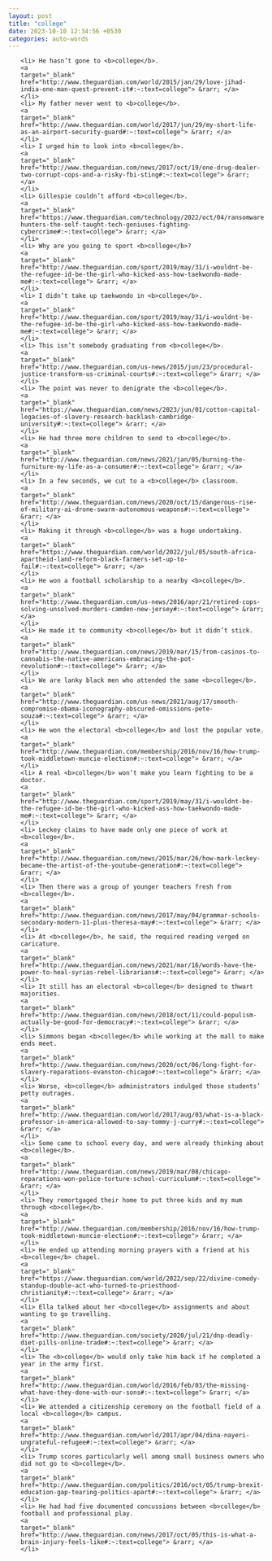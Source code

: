 ```yaml
---
layout: post
title: "college"
date: 2023-10-10 12:34:56 +0530
categories: auto-words
---
```

<ol>

    <li> He hasn’t gone to <b>college</b>.
    <a 
    target="_blank" 
    href="http://www.theguardian.com/world/2015/jan/29/love-jihad-india-one-man-quest-prevent-it#:~:text=college"> &rarr; </a>
    </li>
    <li> My father never went to <b>college</b>.
    <a 
    target="_blank" 
    href="http://www.theguardian.com/world/2017/jun/29/my-short-life-as-an-airport-security-guard#:~:text=college"> &rarr; </a>
    </li>
    <li> I urged him to look into <b>college</b>.
    <a 
    target="_blank" 
    href="http://www.theguardian.com/news/2017/oct/19/one-drug-dealer-two-corrupt-cops-and-a-risky-fbi-sting#:~:text=college"> &rarr; </a>
    </li>
    <li> Gillespie couldn’t afford <b>college</b>.
    <a 
    target="_blank" 
    href="https://www.theguardian.com/technology/2022/oct/04/ransomware-hunters-the-self-taught-tech-geniuses-fighting-cybercrime#:~:text=college"> &rarr; </a>
    </li>
    <li> Why are you going to sport <b>college</b>?
    <a 
    target="_blank" 
    href="http://www.theguardian.com/sport/2019/may/31/i-wouldnt-be-the-refugee-id-be-the-girl-who-kicked-ass-how-taekwondo-made-me#:~:text=college"> &rarr; </a>
    </li>
    <li> I didn’t take up taekwondo in <b>college</b>.
    <a 
    target="_blank" 
    href="http://www.theguardian.com/sport/2019/may/31/i-wouldnt-be-the-refugee-id-be-the-girl-who-kicked-ass-how-taekwondo-made-me#:~:text=college"> &rarr; </a>
    </li>
    <li> This isn’t somebody graduating from <b>college</b>.
    <a 
    target="_blank" 
    href="http://www.theguardian.com/us-news/2015/jun/23/procedural-justice-transform-us-criminal-courts#:~:text=college"> &rarr; </a>
    </li>
    <li> The point was never to denigrate the <b>college</b>.
    <a 
    target="_blank" 
    href="https://www.theguardian.com/news/2023/jun/01/cotton-capital-legacies-of-slavery-research-backlash-cambridge-university#:~:text=college"> &rarr; </a>
    </li>
    <li> He had three more children to send to <b>college</b>.
    <a 
    target="_blank" 
    href="http://www.theguardian.com/news/2021/jan/05/burning-the-furniture-my-life-as-a-consumer#:~:text=college"> &rarr; </a>
    </li>
    <li> In a few seconds, we cut to a <b>college</b> classroom.
    <a 
    target="_blank" 
    href="http://www.theguardian.com/news/2020/oct/15/dangerous-rise-of-military-ai-drone-swarm-autonomous-weapons#:~:text=college"> &rarr; </a>
    </li>
    <li> Making it through <b>college</b> was a huge undertaking.
    <a 
    target="_blank" 
    href="https://www.theguardian.com/world/2022/jul/05/south-africa-apartheid-land-reform-black-farmers-set-up-to-fail#:~:text=college"> &rarr; </a>
    </li>
    <li> He won a football scholarship to a nearby <b>college</b>.
    <a 
    target="_blank" 
    href="http://www.theguardian.com/us-news/2016/apr/21/retired-cops-solving-unsolved-murders-camden-new-jersey#:~:text=college"> &rarr; </a>
    </li>
    <li> He made it to community <b>college</b> but it didn’t stick.
    <a 
    target="_blank" 
    href="http://www.theguardian.com/news/2019/mar/15/from-casinos-to-cannabis-the-native-americans-embracing-the-pot-revolution#:~:text=college"> &rarr; </a>
    </li>
    <li> We are lanky black men who attended the same <b>college</b>.
    <a 
    target="_blank" 
    href="http://www.theguardian.com/us-news/2021/aug/17/smooth-compromise-obama-iconography-obscured-omissions-pete-souza#:~:text=college"> &rarr; </a>
    </li>
    <li> He won the electoral <b>college</b> and lost the popular vote.
    <a 
    target="_blank" 
    href="http://www.theguardian.com/membership/2016/nov/16/how-trump-took-middletown-muncie-election#:~:text=college"> &rarr; </a>
    </li>
    <li> A real <b>college</b> won’t make you learn fighting to be a doctor.
    <a 
    target="_blank" 
    href="http://www.theguardian.com/sport/2019/may/31/i-wouldnt-be-the-refugee-id-be-the-girl-who-kicked-ass-how-taekwondo-made-me#:~:text=college"> &rarr; </a>
    </li>
    <li> Leckey claims to have made only one piece of work at <b>college</b>.
    <a 
    target="_blank" 
    href="http://www.theguardian.com/news/2015/mar/26/how-mark-leckey-became-the-artist-of-the-youtube-generation#:~:text=college"> &rarr; </a>
    </li>
    <li> Then there was a group of younger teachers fresh from <b>college</b>.
    <a 
    target="_blank" 
    href="http://www.theguardian.com/news/2017/may/04/grammar-schools-secondary-modern-11-plus-theresa-may#:~:text=college"> &rarr; </a>
    </li>
    <li> At <b>college</b>, he said, the required reading verged on caricature.
    <a 
    target="_blank" 
    href="http://www.theguardian.com/news/2021/mar/16/words-have-the-power-to-heal-syrias-rebel-librarians#:~:text=college"> &rarr; </a>
    </li>
    <li> It still has an electoral <b>college</b> designed to thwart majorities.
    <a 
    target="_blank" 
    href="http://www.theguardian.com/news/2018/oct/11/could-populism-actually-be-good-for-democracy#:~:text=college"> &rarr; </a>
    </li>
    <li> Simmons began <b>college</b> while working at the mall to make ends meet.
    <a 
    target="_blank" 
    href="http://www.theguardian.com/news/2020/oct/06/long-fight-for-slavery-reparations-evanston-chicago#:~:text=college"> &rarr; </a>
    </li>
    <li> Worse, <b>college</b> administrators indulged those students’ petty outrages.
    <a 
    target="_blank" 
    href="http://www.theguardian.com/world/2017/aug/03/what-is-a-black-professor-in-america-allowed-to-say-tommy-j-curry#:~:text=college"> &rarr; </a>
    </li>
    <li> Some came to school every day, and were already thinking about <b>college</b>.
    <a 
    target="_blank" 
    href="http://www.theguardian.com/news/2019/mar/08/chicago-reparations-won-police-torture-school-curriculum#:~:text=college"> &rarr; </a>
    </li>
    <li> They remortgaged their home to put three kids and my mum through <b>college</b>.
    <a 
    target="_blank" 
    href="http://www.theguardian.com/membership/2016/nov/16/how-trump-took-middletown-muncie-election#:~:text=college"> &rarr; </a>
    </li>
    <li> He ended up attending morning prayers with a friend at his <b>college</b> chapel.
    <a 
    target="_blank" 
    href="https://www.theguardian.com/world/2022/sep/22/divine-comedy-standup-double-act-who-turned-to-priesthood-christianity#:~:text=college"> &rarr; </a>
    </li>
    <li> Ella talked about her <b>college</b> assignments and about wanting to go travelling.
    <a 
    target="_blank" 
    href="http://www.theguardian.com/society/2020/jul/21/dnp-deadly-diet-pills-online-trade#:~:text=college"> &rarr; </a>
    </li>
    <li> The <b>college</b> would only take him back if he completed a year in the army first.
    <a 
    target="_blank" 
    href="http://www.theguardian.com/world/2016/feb/03/the-missing-what-have-they-done-with-our-sons#:~:text=college"> &rarr; </a>
    </li>
    <li> We attended a citizenship ceremony on the football field of a local <b>college</b> campus.
    <a 
    target="_blank" 
    href="http://www.theguardian.com/world/2017/apr/04/dina-nayeri-ungrateful-refugee#:~:text=college"> &rarr; </a>
    </li>
    <li> Trump scores particularly well among small business owners who did not go to <b>college</b>.
    <a 
    target="_blank" 
    href="http://www.theguardian.com/politics/2016/oct/05/trump-brexit-education-gap-tearing-politics-apart#:~:text=college"> &rarr; </a>
    </li>
    <li> He had had five documented concussions between <b>college</b> football and professional play.
    <a 
    target="_blank" 
    href="http://www.theguardian.com/news/2017/oct/05/this-is-what-a-brain-injury-feels-like#:~:text=college"> &rarr; </a>
    </li>